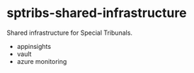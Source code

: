 # sptribs-shared-infrastructure

Shared infrastructure for Special Tribunals. 

- appinsights
- vault
- azure monitoring
